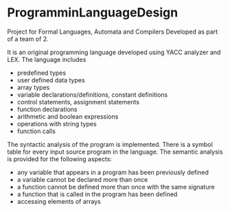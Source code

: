 # ProgramminLanguageDesign
Project for Formal Languages, Automata and Compilers
Developed as part of a team of 2.

It is an original programming language developed using YACC analyzer and LEX.
The language includes 
- predefined types 
- user defined data types
- array types
- variable declarations/definitions, constant definitions
- control statements, assignment statements
- function declarations
- arithmetic and boolean expressions
- operations with string types
- function calls 


The syntactic analysis of the program is implemented.
There is a symbol table for every input source program in the language.
The semantic analysis is provided for the following aspects:
- any variable that appears in a program has been previously defined
- a variable cannot be declared more than once
- a function cannot be defined more than once with the same signature
- a function that is called in the program has been defined
- accessing elements of arrays
 
